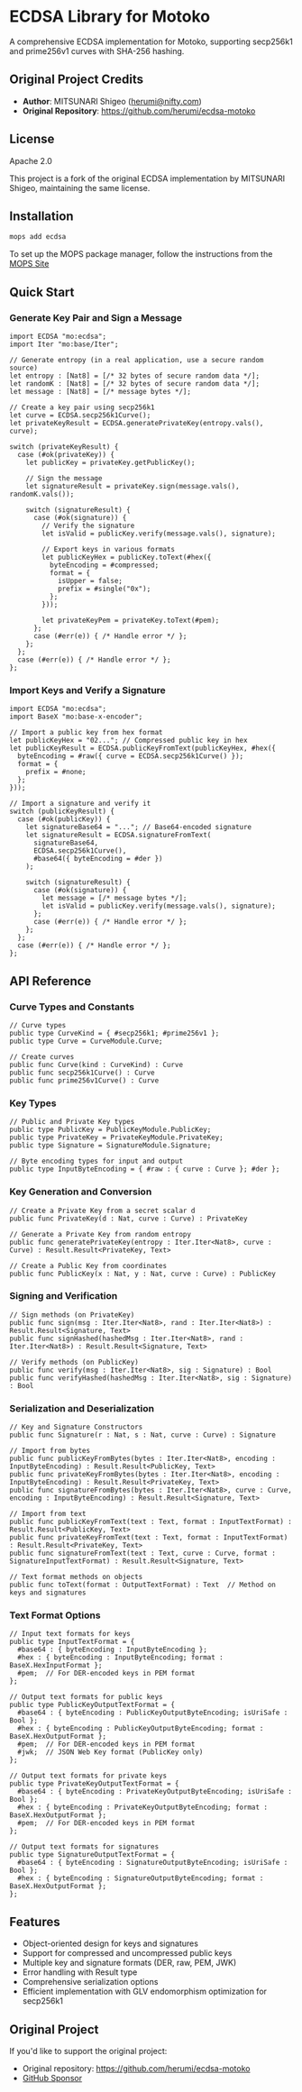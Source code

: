 # ECDSA Library for Motoko

A comprehensive ECDSA implementation for Motoko, supporting secp256k1 and prime256v1 curves with SHA-256 hashing.

## Original Project Credits

- **Author**: MITSUNARI Shigeo (herumi@nifty.com)
- **Original Repository**: https://github.com/herumi/ecdsa-motoko

## License

Apache 2.0

This project is a fork of the original ECDSA implementation by MITSUNARI Shigeo, maintaining the same license.

## Installation

```bash
mops add ecdsa
```

To set up the MOPS package manager, follow the instructions from the
[MOPS Site](https://j4mwm-bqaaa-aaaam-qajbq-cai.ic0.app/)

## Quick Start

### Generate Key Pair and Sign a Message

```motoko
import ECDSA "mo:ecdsa";
import Iter "mo:base/Iter";

// Generate entropy (in a real application, use a secure random source)
let entropy : [Nat8] = [/* 32 bytes of secure random data */];
let randomK : [Nat8] = [/* 32 bytes of secure random data */];
let message : [Nat8] = [/* message bytes */];

// Create a key pair using secp256k1
let curve = ECDSA.secp256k1Curve();
let privateKeyResult = ECDSA.generatePrivateKey(entropy.vals(), curve);

switch (privateKeyResult) {
  case (#ok(privateKey)) {
    let publicKey = privateKey.getPublicKey();

    // Sign the message
    let signatureResult = privateKey.sign(message.vals(), randomK.vals());

    switch (signatureResult) {
      case (#ok(signature)) {
        // Verify the signature
        let isValid = publicKey.verify(message.vals(), signature);

        // Export keys in various formats
        let publicKeyHex = publicKey.toText(#hex({
          byteEncoding = #compressed;
          format = {
            isUpper = false;
            prefix = #single("0x");
          };
        }));

        let privateKeyPem = privateKey.toText(#pem);
      };
      case (#err(e)) { /* Handle error */ };
    };
  };
  case (#err(e)) { /* Handle error */ };
};
```

### Import Keys and Verify a Signature

```motoko
import ECDSA "mo:ecdsa";
import BaseX "mo:base-x-encoder";

// Import a public key from hex format
let publicKeyHex = "02..."; // Compressed public key in hex
let publicKeyResult = ECDSA.publicKeyFromText(publicKeyHex, #hex({
  byteEncoding = #raw({ curve = ECDSA.secp256k1Curve() });
  format = {
    prefix = #none;
  };
}));

// Import a signature and verify it
switch (publicKeyResult) {
  case (#ok(publicKey)) {
    let signatureBase64 = "..."; // Base64-encoded signature
    let signatureResult = ECDSA.signatureFromText(
      signatureBase64,
      ECDSA.secp256k1Curve(),
      #base64({ byteEncoding = #der })
    );

    switch (signatureResult) {
      case (#ok(signature)) {
        let message = [/* message bytes */];
        let isValid = publicKey.verify(message.vals(), signature);
      };
      case (#err(e)) { /* Handle error */ };
    };
  };
  case (#err(e)) { /* Handle error */ };
};
```

## API Reference

### Curve Types and Constants

```motoko
// Curve types
public type CurveKind = { #secp256k1; #prime256v1 };
public type Curve = CurveModule.Curve;

// Create curves
public func Curve(kind : CurveKind) : Curve
public func secp256k1Curve() : Curve
public func prime256v1Curve() : Curve
```

### Key Types

```motoko
// Public and Private Key types
public type PublicKey = PublicKeyModule.PublicKey;
public type PrivateKey = PrivateKeyModule.PrivateKey;
public type Signature = SignatureModule.Signature;

// Byte encoding types for input and output
public type InputByteEncoding = { #raw : { curve : Curve }; #der };
```

### Key Generation and Conversion

```motoko
// Create a Private Key from a secret scalar d
public func PrivateKey(d : Nat, curve : Curve) : PrivateKey

// Generate a Private Key from random entropy
public func generatePrivateKey(entropy : Iter.Iter<Nat8>, curve : Curve) : Result.Result<PrivateKey, Text>

// Create a Public Key from coordinates
public func PublicKey(x : Nat, y : Nat, curve : Curve) : PublicKey
```

### Signing and Verification

```motoko
// Sign methods (on PrivateKey)
public func sign(msg : Iter.Iter<Nat8>, rand : Iter.Iter<Nat8>) : Result.Result<Signature, Text>
public func signHashed(hashedMsg : Iter.Iter<Nat8>, rand : Iter.Iter<Nat8>) : Result.Result<Signature, Text>

// Verify methods (on PublicKey)
public func verify(msg : Iter.Iter<Nat8>, sig : Signature) : Bool
public func verifyHashed(hashedMsg : Iter.Iter<Nat8>, sig : Signature) : Bool
```

### Serialization and Deserialization

```motoko
// Key and Signature Constructors
public func Signature(r : Nat, s : Nat, curve : Curve) : Signature

// Import from bytes
public func publicKeyFromBytes(bytes : Iter.Iter<Nat8>, encoding : InputByteEncoding) : Result.Result<PublicKey, Text>
public func privateKeyFromBytes(bytes : Iter.Iter<Nat8>, encoding : InputByteEncoding) : Result.Result<PrivateKey, Text>
public func signatureFromBytes(bytes : Iter.Iter<Nat8>, curve : Curve, encoding : InputByteEncoding) : Result.Result<Signature, Text>

// Import from text
public func publicKeyFromText(text : Text, format : InputTextFormat) : Result.Result<PublicKey, Text>
public func privateKeyFromText(text : Text, format : InputTextFormat) : Result.Result<PrivateKey, Text>
public func signatureFromText(text : Text, curve : Curve, format : SignatureInputTextFormat) : Result.Result<Signature, Text>

// Text format methods on objects
public func toText(format : OutputTextFormat) : Text  // Method on keys and signatures
```

### Text Format Options

```motoko
// Input text formats for keys
public type InputTextFormat = {
  #base64 : { byteEncoding : InputByteEncoding };
  #hex : { byteEncoding : InputByteEncoding; format : BaseX.HexInputFormat };
  #pem;  // For DER-encoded keys in PEM format
};

// Output text formats for public keys
public type PublicKeyOutputTextFormat = {
  #base64 : { byteEncoding : PublicKeyOutputByteEncoding; isUriSafe : Bool };
  #hex : { byteEncoding : PublicKeyOutputByteEncoding; format : BaseX.HexOutputFormat };
  #pem;  // For DER-encoded keys in PEM format
  #jwk;  // JSON Web Key format (PublicKey only)
};

// Output text formats for private keys
public type PrivateKeyOutputTextFormat = {
  #base64 : { byteEncoding : PrivateKeyOutputByteEncoding; isUriSafe : Bool };
  #hex : { byteEncoding : PrivateKeyOutputByteEncoding; format : BaseX.HexOutputFormat };
  #pem;  // For DER-encoded keys in PEM format
};

// Output text formats for signatures
public type SignatureOutputTextFormat = {
  #base64 : { byteEncoding : SignatureOutputByteEncoding; isUriSafe : Bool };
  #hex : { byteEncoding : SignatureOutputByteEncoding; format : BaseX.HexOutputFormat };
};
```

## Features

- Object-oriented design for keys and signatures
- Support for compressed and uncompressed public keys
- Multiple key and signature formats (DER, raw, PEM, JWK)
- Error handling with Result type
- Comprehensive serialization options
- Efficient implementation with GLV endomorphism optimization for secp256k1

## Original Project

If you'd like to support the original project:

- Original repository: https://github.com/herumi/ecdsa-motoko
- [GitHub Sponsor](https://github.com/sponsors/herumi)
